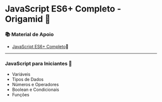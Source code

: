 # JavaScript ES6+ Completo - Origamid 🐺

### 📚 Material de Apoio

- [JavaScript ES6+ Completo](https://www.origamid.com/slide/javascript-completo-es6/#/0101-javascript-completo-es6/1)🔗

---

### JavaScript para Iniciantes 🚀

- Variáveis
- Tipos de Dados
- Números e Operadores
- Boolean e Condicionais
- Funções
